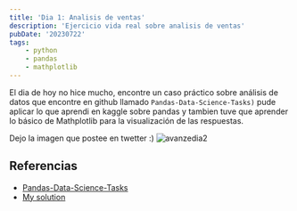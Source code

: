 ```yaml
---
title: 'Dia 1: Analisis de ventas'
description: 'Ejercicio vida real sobre analisis de ventas'
pubDate: '20230722'
tags:
    - python
    - pandas
    - mathplotlib
---
```


El dia de hoy no hice mucho, encontre un caso práctico sobre análisis de datos que encontre en github llamado `Pandas-Data-Science-Tasks)` pude aplicar lo que aprendi en kaggle sobre pandas y tambien tuve que aprender lo básico de Mathplotlib para la visualización de las respuestas.

Dejo la imagen que postee en twetter :)
![avanzedia2](https://pbs.twimg.com/media/F1sDfLmWIAAtokv?format=png&name=900x900)

## Referencias
- [Pandas-Data-Science-Tasks](https://github.com/KeithGalli/Pandas-Data-Science-Tasks)
- [My solution](https://github.com/claridelune/Pandas-Data-Science-Tasks)